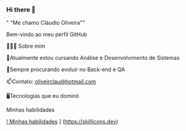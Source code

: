 ### Hi there 👋
" "Me chamo Cláudio Oliveira""

Bem-vindo ao meu perfil GitHub

👨🏻‍💻 Sobre mim

🌱Atualmente estou cursando Análise e Desenvolvimento de Sistemas

🚀Sempre procurando evoluir no Back-end e QA

📫Contato: oliveirclau@hotmail.com

🖥️Tecnologias que eu dominó

Minhas habilidades

[ ! Minhas habilidades](https://skillicons.dev/icons?i=js,eclipse,idea,java,mysql,nodejs,py,react,solidjs,vscode) ] (https://skillicons.dev)
